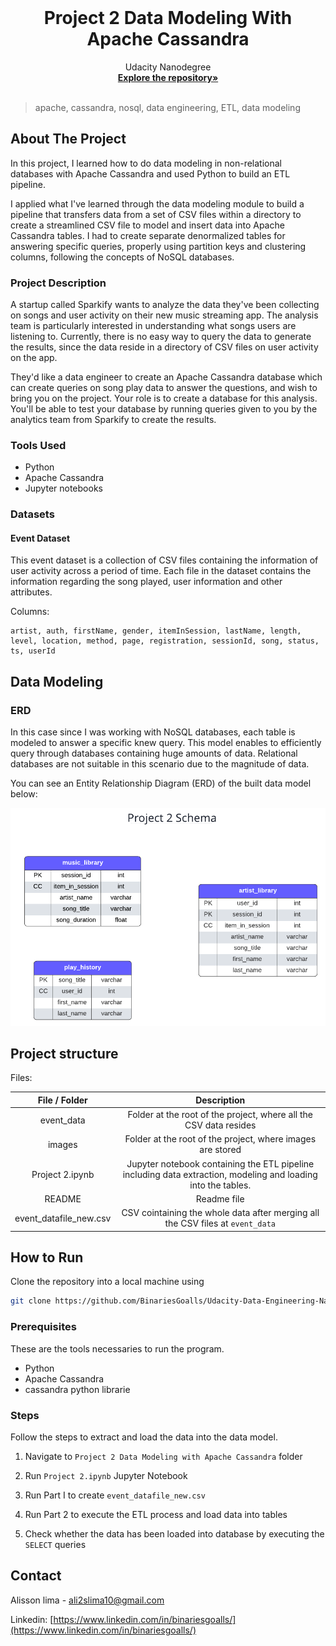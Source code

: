 <!-- PROJECT LOGO -->
<br />

<p align="center">
 </a>
 <h1 align="center">Project 2 Data Modeling With Apache Cassandra</h1>
 <p align="center">
  Udacity Nanodegree
  <br />
  <a href=https://github.com/BinariesGoalls/Udacity-Data-Engineering-Nanodegree><strong>Explore the repository»</strong></a>
  <br />
  <br />
 </p>

</p>

> apache, cassandra, nosql, data engineering, ETL, data modeling

<!-- ABOUT THE PROJECT -->

## About The Project

In this project, I learned how to do data modeling in non-relational databases with Apache Cassandra and used Python to build an ETL pipeline.

I applied what I've learned through the data modeling module to build a pipeline that transfers data from a set of CSV files within a directory to create a streamlined CSV file to model and insert data into Apache Cassandra tables. I had to create separate denormalized tables for answering specific queries, properly using partition keys and clustering columns, following the concepts of NoSQL databases.

### Project Description

A startup called Sparkify wants to analyze the data they've been collecting on songs and user activity on their new music streaming app. The analysis team is particularly interested in understanding what songs users are listening to. Currently, there is no easy way to query the data to generate the results, since the data reside in a directory of CSV files on user activity on the app.

They'd like a data engineer to create an Apache Cassandra database which can create queries on song play data to answer the questions, and wish to bring you on the project. Your role is to create a database for this analysis. You'll be able to test your database by running queries given to you by the analytics team from Sparkify to create the results.

### Tools Used

* Python
* Apache Cassandra
* Jupyter notebooks

### Datasets
#### Event Dataset

This event dataset is a collection of CSV files containing the information of user activity across a period of time. Each file in the dataset contains the information regarding the song played, user information and other attributes.

Columns:

```
artist, auth, firstName, gender, itemInSession, lastName, length, level, location, method, page, registration, sessionId, song, status, ts, userId
```


## Data Modeling

### ERD

In this case since I was working with NoSQL databases, each table is modeled to answer a specific knew query. This model enables to efficiently query through databases  containing huge amounts of data. Relational databases are not suitable in this scenario due to the magnitude of data. 

You can see an Entity Relationship Diagram (ERD) of the built data model below:

![database](./images/Project%202%20tables%20ERD.png)

## Project structure

Files:

|  File / Folder   |                         Description                          |
| :--------------: | :----------------------------------------------------------: |
|    event_data    | Folder at the root of the project, where all the CSV data resides |
|      images      |  Folder at the root of the project, where images are stored  |
|  Project 2.ipynb | Jupyter notebook containing the ETL pipeline including data extraction, modeling and loading into the tables. |
|      README      | Readme file |
|event_datafile_new.csv| CSV cointaining the whole data after merging all the CSV files at `event_data` |



## How to Run

Clone the repository into a local machine using

```sh
git clone https://github.com/BinariesGoalls/Udacity-Data-Engineering-Nanodegree
```

### Prerequisites

These are the tools necessaries to run the program.

* Python
* Apache Cassandra
* cassandra python librarie

### Steps

Follow the steps to extract and load the data into the data model.

1. Navigate to `Project 2 Data Modeling with Apache Cassandra` folder

2. Run `Project 2.ipynb` Jupyter Notebook

3. Run Part I to create `event_datafile_new.csv`

4. Run Part 2 to execute the ETL process and load data into tables

4. Check whether the data has been loaded into database by executing the `SELECT` queries



<!-- CONTACT -->

## Contact

Alisson lima - ali2slima10@gmail.com

Linkedin: [https://www.linkedin.com/in/binariesgoalls/](https://www.linkedin.com/in/binariesgoalls/)
